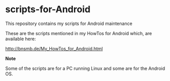 # scripts-for-Android
This repository contains my scripts for Android maintenance 


These are the scripts mentioned in my HowTos for Android which, are available here:

http://bnsmb.de/My_HowTos_for_Android.html

**Note**

Some of the scripts are for a PC running Linux and some are for the Android OS.

